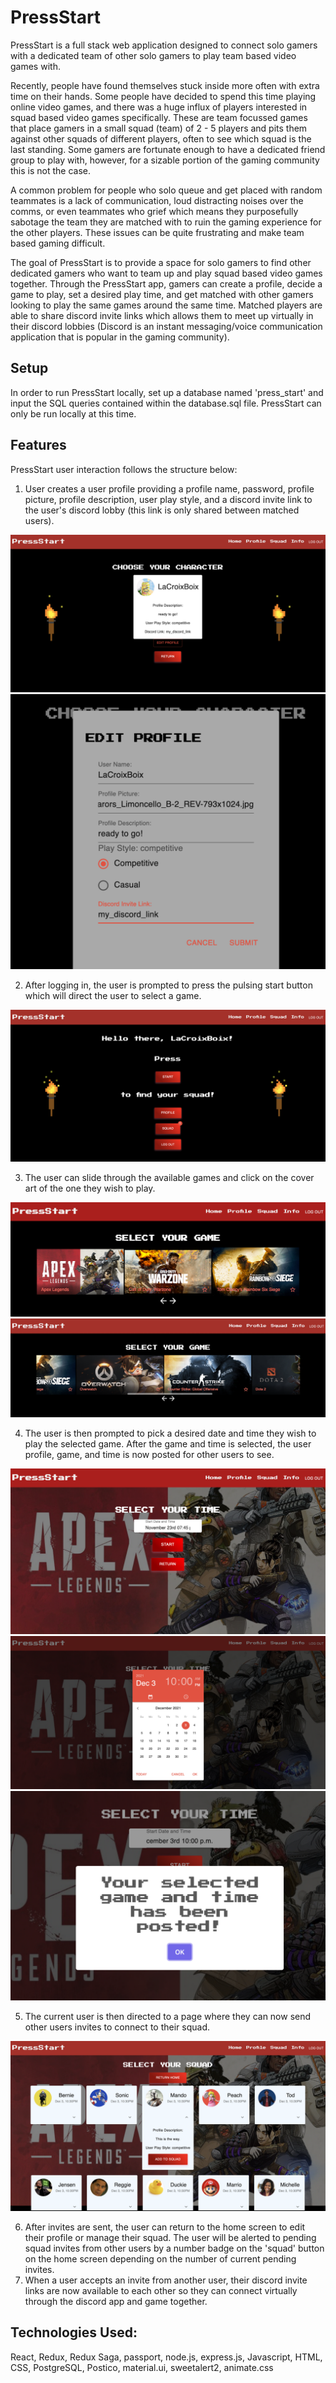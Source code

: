 # PressStart

PressStart is a full stack web application designed to connect solo gamers with a dedicated team of other solo gamers to play team based video games with.  

Recently, people have found themselves stuck inside more often with extra time on their hands.  Some people have decided to spend this time playing online video games, and there was a huge influx of players interested in squad based video games specifically.  These are team focussed games that place gamers in a small squad (team) of 2 - 5 players and pits them against other squads of different players, often to see which squad is the last standing.  Some gamers are fortunate enough to have a dedicated friend group to play with, however, for a sizable portion of the gaming community this is not the case.

A common problem for people who solo queue and get placed with random teammates is a lack of communication, loud distracting noises over the comms, or even teammates who grief which means they purposefully sabotage the team they are matched with to ruin the gaming experience for the other players. These issues can be quite frustrating and make team based gaming difficult.

The goal of PressStart is to provide a space for solo gamers to find other dedicated gamers who want to team up and play squad based video games together. Through the PressStart app, gamers can create a profile, decide a game to play, set a desired play time, and get matched with other gamers looking to play the same games around the same time. Matched players are able to share discord invite links which allows them to meet up virtually in their discord lobbies (Discord is an instant messaging/voice communication application that is popular in the gaming community).

## Setup

In order to run PressStart locally, set up a database named 'press_start' and input the SQL queries contained within the database.sql file.  PressStart can only be run locally at this time.

## Features

PressStart user interaction follows the structure below:

1. User creates a user profile providing a profile name, password, profile picture, profile description, user play style, and a discord invite link to the user's discord lobby (this link is only shared between matched users).

![User Profile](https://github.com/Hann1234/PressStart/blob/master/public/images/profile.png)
![Edit Profile](https://github.com/Hann1234/PressStart/blob/master/public/images/editProfile.png)


2. After logging in, the user is prompted to press the pulsing start button which will direct the user to select a game.

![Home Page](https://github.com/Hann1234/PressStart/blob/master/public/images/homePage.png)

3. The user can slide through the available games and click on the cover art of the one they wish to play.

![User Profile](https://github.com/Hann1234/PressStart/blob/master/public/images/gameSelect1.png)
![User Profile](https://github.com/Hann1234/PressStart/blob/master/public/images/gameSelect2.png)

4. The user is then prompted to pick a desired date and time they wish to play the selected game.  After the game and time is selected, the user profile, game, and time is now posted for other users to see.

![User Profile](https://github.com/Hann1234/PressStart/blob/master/public/images/timeSelect1.png)
![User Profile](https://github.com/Hann1234/PressStart/blob/master/public/images/pickDateTime.png)
![User Profile](https://github.com/Hann1234/PressStart/blob/master/public/images/alertPosted.png)

5. The current user is then directed to a page where they can now send other users invites to connect to their squad.

![User Profile](https://github.com/Hann1234/PressStart/blob/master/public/images/selectSquad.png)

6. After invites are sent, the user can return to the home screen to edit their profile or manage their squad. The user will be alerted to pending squad invites from other users by a number badge on the 'squad' button on the home screen depending on the number of current pending invites.
7. When a user accepts an invite from another user, their discord invite links are now available to each other so they can connect virtually through the discord app and game together.

## Technologies Used:

React, Redux, Redux Saga, passport, node.js, express.js, Javascript, HTML, CSS, PostgreSQL, Postico, material.ui, sweetalert2, animate.css


<!-- 
# EDA Project
This version uses React, Redux, Express, Passport, and PostgreSQL (a full list of dependencies can be found in `package.json`).

We **STRONGLY** recommend following these instructions carefully. It's a lot, and will take some time to set up, but your life will be much easier this way in the long run.

## Use the Template for This Repository (Don't Clone)

- Don't Fork or Clone. Instead, click the `Use this Template` button, and make a copy to your personal account.


## Prerequisites

Before you get started, make sure you have the following software installed on your computer:

- [Node.js](https://nodejs.org/en/)
- [PostrgeSQL](https://www.postgresql.org/)
- [Nodemon](https://nodemon.io/)

## Create database and table

Create a new database called `prime_app` and create a `user` table:

```SQL
CREATE TABLE "user" (
    "id" SERIAL PRIMARY KEY,
    "username" VARCHAR (80) UNIQUE NOT NULL,
    "password" VARCHAR (1000) NOT NULL
);
```

If you would like to name your database something else, you will need to change `prime_app` to the name of your new database name in `server/modules/pool.js`

## Development Setup Instructions

- Run `npm install`
- Create a `.env` file at the root of the project and paste this line into the file:
  ```
  SERVER_SESSION_SECRET=superDuperSecret
  ```
  While you're in your new `.env` file, take the time to replace `superDuperSecret` with some long random string like `25POUbVtx6RKVNWszd9ERB9Bb6` to keep your application secure. Here's a site that can help you: [https://passwordsgenerator.net/](https://passwordsgenerator.net/). If you don't do this step, create a secret with less than eight characters, or leave it as `superDuperSecret`, you will get a warning.
- Start postgres if not running already by using `brew services start postgresql`
- Run `npm run server`
- Run `npm run client`
- Navigate to `localhost:3000`

## Debugging

To debug, you will need to run the client-side separately from the server. Start the client by running the command `npm run client`. Start the debugging server by selecting the Debug button.

![VSCode Toolbar](documentation/images/vscode-toolbar.png)

Then make sure `Launch Program` is selected from the dropdown, then click the green play arrow.

![VSCode Debug Bar](documentation/images/vscode-debug-bar.png)

## Testing Routes with Postman

To use Postman with this repo, you will need to set up requests in Postman to register a user and login a user at a minimum.

Keep in mind that once you using the login route, Postman will manage your session cookie for you just like a browser, ensuring it is sent with each subsequent request. If you delete the `localhost` cookie in Postman, it will effectively log you out.

1. Start the server - `npm run server`
2. Import the sample routes JSON file [v2](./PostmanPrimeSoloRoutesv2.json) by clicking `Import` in Postman. Select the file.
3. Click `Collections` and `Send` the following three calls in order:
   1. `POST /api/user/register` registers a new user, see body to change username/password
   2. `POST /api/user/login` will login a user, see body to change username/password
   3. `GET /api/user` will get user information, by default it's not very much

After running the login route above, you can try any other route you've created that requires a logged in user!

## Production Build

Before pushing to Heroku, run `npm run build` in terminal. This will create a build folder that contains the code Heroku will be pointed at. You can test this build by typing `npm start`. Keep in mind that `npm start` will let you preview the production build but will **not** auto update.

- Start postgres if not running already by using `brew services start postgresql`
- Run `npm start`
- Navigate to `localhost:5000`

## Lay of the Land

There are a few videos linked below that show a walkthrough the client and sever setup to help acclimatize to the boilerplate. Please take some time to watch the videos in order to get a better understanding of what the boilerplate is like.

- [Initial Set](https://vimeo.com/453297271)
- [Server Walkthrough](https://vimeo.com/453297212)
- [Client Walkthrough](https://vimeo.com/453297124)

Directory Structure:

- `src/` contains the React application
- `public/` contains static assets for the client-side
- `build/` after you build the project, contains the transpiled code from `src/` and `public/` that will be viewed on the production site
- `server/` contains the Express App

This code is also heavily commented. We recommend reading through the comments, getting a lay of the land, and becoming comfortable with how the code works before you start making too many changes. If you're wondering where to start, consider reading through component file comments in the following order:

- src/components
  - App/App
  - Footer/Footer
  - Nav/Nav
  - AboutPage/AboutPage
  - InfoPage/InfoPage
  - UserPage/UserPage
  - LoginPage/LoginPage
  - RegisterPage/RegisterPage
  - LogOutButton/LogOutButton
  - ProtectedRoute/ProtectedRoute

## Deployment

1. Create a new Heroku project
1. Link the Heroku project to the project GitHub Repo
1. Create an Heroku Postgres database
1. Connect to the Heroku Postgres database from Postico
1. Create the necessary tables
1. Add an environment variable for `SERVER_SESSION_SECRET` with a nice random string for security
1. In the deploy section, select manual deploy

## Update Documentation

Customize this ReadMe and the code comments in this project to read less like a starter repo and more like a project. Here is an example: https://gist.github.com/PurpleBooth/109311bb0361f32d87a2 -->
